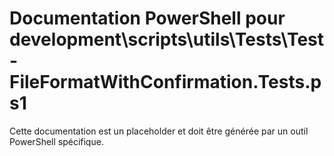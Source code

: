 # Documentation PowerShell pour development\scripts\utils\Tests\Test-FileFormatWithConfirmation.Tests.ps1

Cette documentation est un placeholder et doit être générée par un outil PowerShell spécifique.
